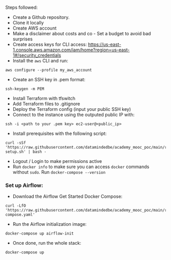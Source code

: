 Steps followed:

* Create a Github repository.
* Clone it locally
* Create AWS account
* Make a disclaimer about costs and co - Set a budget to avoid bad surprises
* Create access keys for CLI access: https://us-east-1.console.aws.amazon.com/iam/home?region=us-east-1#/security_credentials
* Install the `aws` CLI and run:
```
aws configure --profile my_aws_account
```
* Create an SSH key in .pem format:
```
ssh-keygen -m PEM
```

* Install Terraform with tfswitch
* Add Terraform files to .gitignore
* Deploy the Terraform config (input your public SSH key)
* Connect to the instance using the outputed public IP with:
```
ssh -i <path to your .pem key> ec2-user@<public_ip>
```

* Install prerequisites with the following script:
```
curl -sSf 'https://raw.githubusercontent.com/datamindedbe/academy_mooc_poc/main/references/airflow/pre-setup.sh' | bash -
```

* Logout / Login to make permissions active
* Run `docker info` to make sure you can access `docker` commands without `sudo`. Run `docker-compose --version`

### Set up Airflow:

* Download the Airflow Get Started Docker Compose:
```
curl -LfO 'https://raw.githubusercontent.com/datamindedbe/academy_mooc_poc/main/references/airflow/docker-compose.yaml'
```

* Run the Airflow initialization image:
```
docker-compose up airflow-init
```

* Once done, run the whole stack:
```
docker-compose up
```